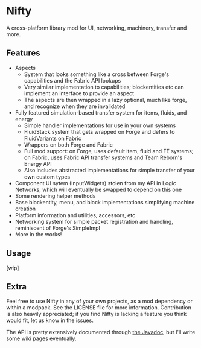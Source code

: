 # Nifty

A cross-platform library mod for UI, networking, machinery, transfer and more.

## Features

- Aspects
    - System that looks something like a cross between Forge's capabilities and the Fabric API lookups
    - Very similar implementation to capabilities; blockentities etc can implement an interface to provide an aspect
    - The aspects are then wrapped in a lazy optional, much like forge, and recognize when they are invalidated
- Fully featured simulation-based transfer system for items, fluids, and energy
    - Simple handler implementations for use in your own systems
    - FluidStack system that gets wrapped on Forge and defers to FluidVariants on Fabric
    - Wrappers on both Forge and Fabric
    - Full mod support: on Forge, uses default item, fluid and FE systems; on Fabric, uses Fabric API transfer systems
      and Team Reborn's Energy API
    - Also includes abstracted implementations for simple transfer of your own custom types
- Component UI sytem (InputWidgets) stolen from my API in Logic Networks, which will eventually be swapped to depend on
  this one
- Some rendering helper methods
- Base blockentity, menu, and block implementations simplifying machine creation
- Platform information and utilities, accessors, etc
- Networking system for simple packet registration and handling, reminiscent of Forge's SimpleImpl
- More in the works!

## Usage

[wip]

## Extra

Feel free to use Nifty in any of your own projects, as a mod dependency or within a modpack. See the LICENSE file for
more information. Contribution is also heavily appreciated; if you find Nifty is lacking a feature you think would fit,
let us know in the issues.

The API is pretty extensively documented through [the Javadoc](https://aeonic-mods.github.io/nifty/javadoc/), but I'll write some wiki pages eventually.
